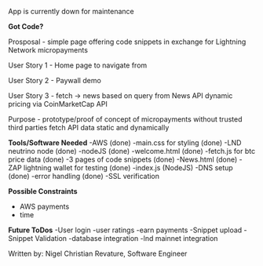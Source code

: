 App is currently down for maintenance


<b>Got Code?</b>

Prosposal - simple page offering code snippets in exchange for Lightning Network micropayments

User Story 1 - Home page to navigate from

User Story 2 - Paywall demo
 
User Story 3 - fetch -> news based on query from News API 
                        dynamic pricing via CoinMarketCap API

Purpose - prototype/proof of concept of micropayments without trusted third parties
          fetch API data static and dynamically

<b>Tools/Software Needed</b>
-AWS (done)
-main.css for styling (done)
-LND neutrino node (done)
-nodeJS (done)
-welcome.html (done)
-fetch.js for btc price data (done)
-3 pages of code snippets (done)
-News.html (done)
-ZAP lightning wallet for testing (done)
-index.js (NodeJS)
-DNS setup (done)
-error handling (done)
-SSL verification

<b>Possible Constraints</b>
- AWS payments
- time

<b>Future ToDos</b>
-User login
-user ratings
-earn payments
-Snippet upload
-Snippet Validation
-database integration
-lnd mainnet integration


Written by:
Nigel Christian
Revature, Software Engineer
